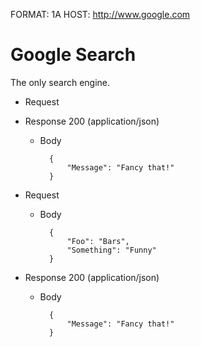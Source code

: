 FORMAT: 1A
HOST: http://www.google.com

# Google Search
The only search engine.

+ Request 

+ Response 200 (application/json)

	+ Body

			{
				"Message": "Fancy that!"
			}

+ Request 

	+ Body

			{
				"Foo": "Bars",
				"Something": "Funny"
			}

+ Response 200 (application/json)

	+ Body

			{
				"Message": "Fancy that!"
			}

